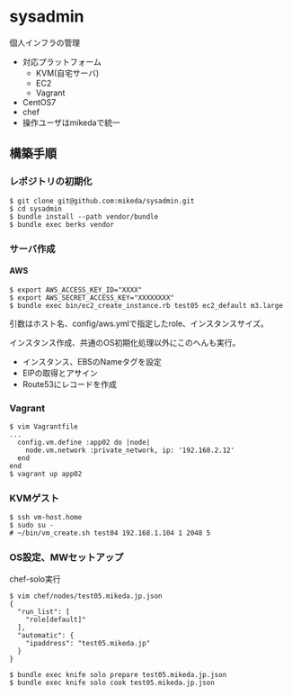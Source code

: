 sysadmin
==================

個人インフラの管理

* 対応プラットフォーム
  * KVM(自宅サーバ)
  * EC2
  * Vagrant
* CentOS7
* chef
* 操作ユーザはmikedaで統一

## 構築手順

### レポジトリの初期化

```
$ git clone git@github.com:mikeda/sysadmin.git
$ cd sysadmin
$ bundle install --path vendor/bundle
$ bundle exec berks vendor
```

### サーバ作成

#### AWS

```
$ export AWS_ACCESS_KEY_ID="XXXX"
$ export AWS_SECRET_ACCESS_KEY="XXXXXXXX"
$ bundle exec bin/ec2_create_instance.rb test05 ec2_default m3.large
```

引数はホスト名、config/aws.ymlで指定したrole、インスタンスサイズ。

インスタンス作成、共通のOS初期化処理以外にこのへんも実行。

* インスタンス、EBSのNameタグを設定
* EIPの取得とアサイン
* Route53にレコードを作成

### Vagrant

```
$ vim Vagrantfile
...
  config.vm.define :app02 do |node|
    node.vm.network :private_network, ip: '192.168.2.12'
  end
end
$ vagrant up app02
```

### KVMゲスト

```
$ ssh vm-host.home
$ sudo su -
# ~/bin/vm_create.sh test04 192.168.1.104 1 2048 5
```

### OS設定、MWセットアップ

chef-solo実行

```
$ vim chef/nodes/test05.mikeda.jp.json
{
  "run_list": [
    "role[default]"
  ],
  "automatic": {
    "ipaddress": "test05.mikeda.jp"
  }
}

$ bundle exec knife solo prepare test05.mikeda.jp.json
$ bundle exec knife solo cook test05.mikeda.jp.json
```

